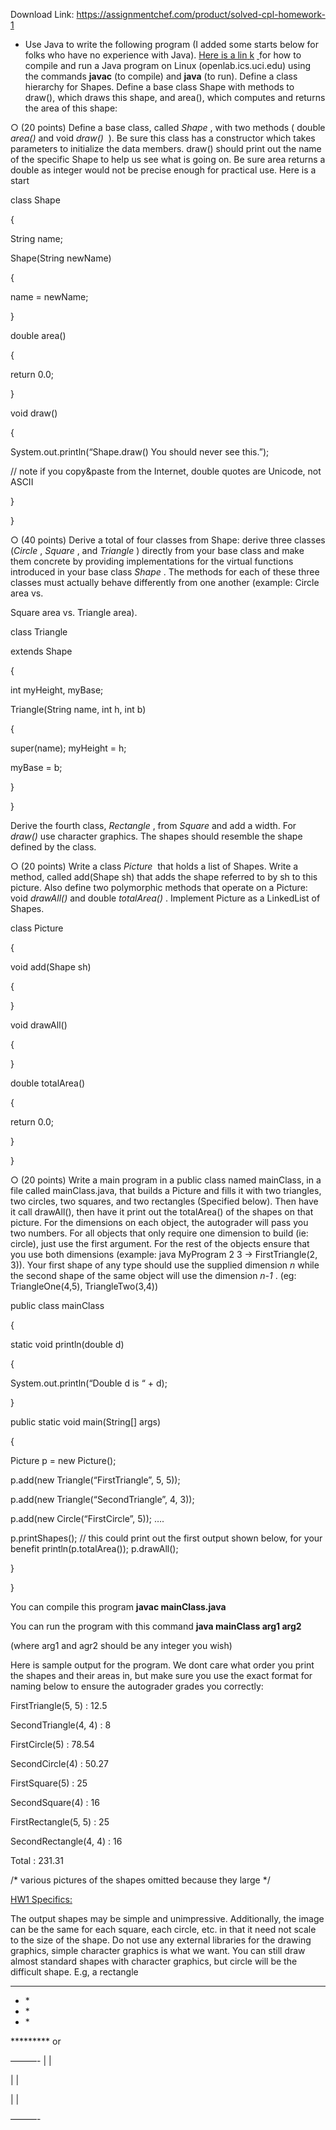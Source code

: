 Download Link: https://assignmentchef.com/product/solved-cpl-homework-1
<br>
<ul>

 <li>Use Java to write the following program (I added some starts below for folks who have no experience with Java). <a href="https://en.wikiversity.org/wiki/Java_Tutorial/Hello_World!#Compiling_the_Program">Here is a lin</a><u>​  </u><a href="https://en.wikiversity.org/wiki/Java_Tutorial/Hello_World!#Compiling_the_Program">k</a> <u>​ </u>for how to compile and run a Java program on Linux (openlab.ics.uci.edu) using the commands <strong>javac</strong>​      (to compile)​  and <strong>java</strong>​     (to run).   Define a class hierarchy for Shapes.  Define a base class​         Shape with methods to draw(), which draws this shape, and area(), which computes and returns the area of this shape:</li>

</ul>




○ (20 points) Define a base class, called <em>Shape</em>​        ​, with two methods ( double <em>area()</em>​ and void <em>draw()</em>​     ​ ).  Be sure this class has a constructor which takes parameters to initialize the data members. draw() should print out the name of the specific Shape to help us see what is going on.  Be sure area returns a double as integer would not be precise enough for practical use.   Here is a start

class Shape

{

String name;

Shape(String newName)

{

name = newName;

}

double area()

{

return 0.0;

}

void draw()

{

System.out.println(“Shape.draw() You should never see this.”);

// note if you copy&amp;paste from the Internet, double quotes are Unicode, not ASCII

}

}




○ (40 points) Derive a total of four classes from Shape: derive three classes (<em>Circle</em>​      ​, <em>Square</em>​       ​, and <em>Triangle</em>​         ​) directly from your base class and make them concrete by providing implementations for the virtual functions introduced in your base class <em>Shape</em>​         ​. The methods for each of these three classes must actually behave differently from one another (example: Circle area vs.

Square area vs. Triangle area).

class Triangle

extends Shape

{

int myHeight, myBase;

Triangle(String name, int h, int b)

{

super(name);         myHeight = h;

myBase = b;

}

}




Derive the fourth class, <em>Rectangle</em>​   ​, from <em>Square</em>​         ​ and add a width.  For <em>draw()</em>​       use character graphics.  The shapes should resemble the shape defined by the class.




○ (20 points) Write a class <em>Picture</em>​        ​ that holds a list of Shapes.  Write a method, called add(Shape sh) that adds the shape referred to by sh to this picture. Also define two polymorphic methods that operate on a Picture: void <em>drawAll()</em>​ and double <em>totalArea()</em>​      ​. Implement Picture as a LinkedList of Shapes.

class Picture

{

void add(Shape sh)

{

}

void drawAll()

{

}

double totalArea()

{

return 0.0;

}

}




○ (20 points) Write a main program in a public class named mainClass, in a file called mainClass.java, that builds a Picture and fills it with two triangles, two circles, two squares, and two rectangles (Specified below).  Then have it call drawAll(), then have it print out the totalArea() of the shapes on that picture. For the dimensions on each object, the autograder will pass you two numbers. For all objects that only require one dimension to build (ie: circle), just use the first argument. For the rest of the objects ensure that you use both dimensions (example: java MyProgram 2 3 -&gt; FirstTriangle(2, 3)). Your first shape of any type should use the supplied dimension <em>n</em>​ ​ while the second shape of the same object will use the dimension <em>n-1</em>​ ​. (eg: TriangleOne(4,5), TriangleTwo(3,4))




public class mainClass

{

static void println(double d)

{

System.out.println(“Double d is “ + d);

}

public static void main(String[] args)

{

Picture p = new Picture();

p.add(new Triangle(“FirstTriangle”, 5, 5));

p.add(new Triangle(“SecondTriangle”, 4, 3));

p.add(new Circle(“FirstCircle”, 5));         ….

p.printShapes(); // this could print out the first output shown below, for your benefit         println(p.totalArea());         p.drawAll();

}

}




You can compile this program <strong>javac mainClass.java </strong>

You can run the program with this command <strong>java mainClass arg1 arg2 </strong>

(where arg1 and agr2 should be any integer you wish)




Here is sample output for the program. We dont care what order you print the shapes and their areas in, but make sure you use the exact format for naming below to ensure the autograder grades you correctly:




FirstTriangle(5, 5) : 12.5

SecondTriangle(4, 4) : 8




FirstCircle(5) : 78.54

SecondCircle(4) : 50.27




FirstSquare(5) : 25

SecondSquare(4) : 16




FirstRectangle(5, 5) : 25

SecondRectangle(4, 4) : 16




Total : 231.31




/* various pictures of the shapes omitted because they large */




<u>HW1 Specifics:</u>




The output shapes may be simple and unimpressive. Additionally, the image can be the same for each square, each circle, etc. in that it need not scale to the size of the shape. Do not use any external libraries for the drawing graphics, simple character graphics is what we want. You can still draw almost standard shapes with character graphics, but circle will be the difficult shape.  E.g, a rectangle

*********

<ul>

 <li>*</li>

 <li>*</li>

 <li>*</li>

</ul>

********* or

———- |           |

|           |

|           |

———-